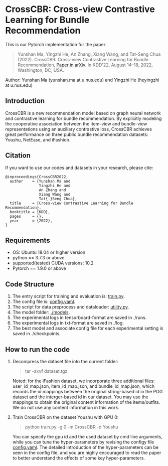 # CrossCBR: Cross-view Contrastive Learning for Bundle Recommendation
This is our Pytorch implementation for the paper:

>Yunshan Ma, Yingzhi He, An Zhang, Xiang Wang, and Tat-Seng Chua (2022). CrossCBR: Cross-view Contrastive Learning for Bundle Recommendation, [Paper in arXiv](https://arxiv.org/pdf/2206.00242.pdf). In KDD'22, August 14–18, 2022, Washington, DC, USA.

Author: Yunshan Ma (yunshan.ma at u.nus.edu) and Yingzhi He (heyingzhi at u.nus.edu)

## Introduction
CrossCBR is a new recommendation model based on graph neural network and contrastive learning for bundle recommendation. By explicitly modeling the cooperative association between the item-view and bundle-view representations using an auxiliary contrastive loss, CrossCBR achieves great performance on three public bundle recommendation datasets: Youshu, NetEase, and iFashion.

## Citation 
If you want to use our codes and datasets in your research, please cite:
```
@inproceedings{CrossCBR2022,
  author    = {Yunshan Ma and
               Yingzhi He and
               An Zhang and
               Xiang Wang and
               Tat{-}Seng Chua},
  title     = {Cross-view Contrastive Learning for Bundle Recommendation},
  booktitle = {KDD},
  pages     = {},
  year      = {2022},
}
```

## Requirements
* OS: Ubuntu 18.04 or higher version
* python == 3.7.3 or above
* supported(tested) CUDA versions: 10.2
* Pytorch == 1.9.0 or above


## Code Structure
1. The entry script for training and evaluation is: [train.py](https://github.com/mysbupt/CrossCBR/blob/master/train.py).
2. The config file is: [config.yaml](https://github.com/mysbupt/CrossCBR/blob/master/config.yaml).
3. The script for data preprocess and dataloader: [utility.py](https://github.com/mysbupt/CrossCBR/blob/master/utility.py).
4. The model folder: [./models](https://github.com/mysbupt/CrossCBR/tree/master/models).
5. The experimental logs in tensorboard-format are saved in ./runs.
6. The experimental logs in txt-format are saved in ./log.
7. The best model and associate config file for each experimental setting is saved in ./checkpoints.

## How to run the code
1. Decompress the dataset file into the current folder: 

   > tar -zxvf dataset.tgz
 
   Noted: for the iFashion dataset, we incorporate three additional files: user\_id\_map.json, item\_id\_map.json, and bundle\_id\_map.json, which records the id mappings between the original string-based id in the POG dataset and the interger-based id in our dataset. You may use the mappings to obtain the original content information of the items/outfits. We do not use any content information in this work.

2. Train CrossCBR on the dataset Youshu with GPU 0: 

   > python train.py -g 0 -m CrossCBR -d Youshu

   You can specify the gpu id and the used dataset by cmd line arguments, while you can tune the hyper-parameters by revising the configy file [config.yaml](https://github.com/mysbupt/CrossCBR/blob/master/config.yaml). The detailed introduction of the hyper-parameters can be seen in the config file, and you are highly encouraged to read the paper to better understand the effects of some key hyper-parameters.
